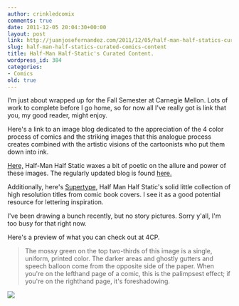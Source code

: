 ```yaml
---
author: crinkledcomix
comments: true
date: 2011-12-05 20:04:30+00:00
layout: post
link: http://juanjosefernandez.com/2011/12/05/half-man-half-statics-curated-comics-content/
slug: half-man-half-statics-curated-comics-content
title: Half-Man Half-Static's Curated Content.
wordpress_id: 384
categories:
- Comics
old: true
---
```


I'm just about wrapped up for the Fall Semester at Carnegie Mellon. Lots of work to complete before I go home, so for now all I've really got is link that you, my good reader, might enjoy.

Here's a link to an image blog dedicated to the appreciation of the 4 color process of comics and the striking images that this analogue process creates combined with the artistic visions of the cartoonists who put them down into ink.

[Here,](http://4cp.posterous.com/in-defense-of-dots-the-lost-art-of-comic-book) Half-Man Half Static waxes a bit of poetic on the allure and power of these images.
The regularly updated blog is found [here.](http://4cp.posterous.com/)

Additionally, here's [Supertype](http://supertype.posterous.com/), Half Man Half Static's solid little collection of high resolution titles from comic book covers. I see it as a good potential resource for lettering inspiration.

I've been drawing a bunch recently, but no story pictures. Sorry y'all, I'm too busy for that right now.

Here's a preview of what you can check out at 4CP.


<blockquote>The mossy green on the top two-thirds of this image is a single, uniform, printed color. The darker areas and ghostly gutters and speech balloon come from the opposite side of the paper. When you're on the lefthand page of a comic, this is the palimpsest effect; if you're on the righthand page, it's foreshadowing.</blockquote>


[![](http://fernandezjuanjose.files.wordpress.com/2011/12/greenbleedhsofmyst201.jpg)](http://fernandezjuanjose.files.wordpress.com/2011/12/greenbleedhsofmyst201.jpg)
